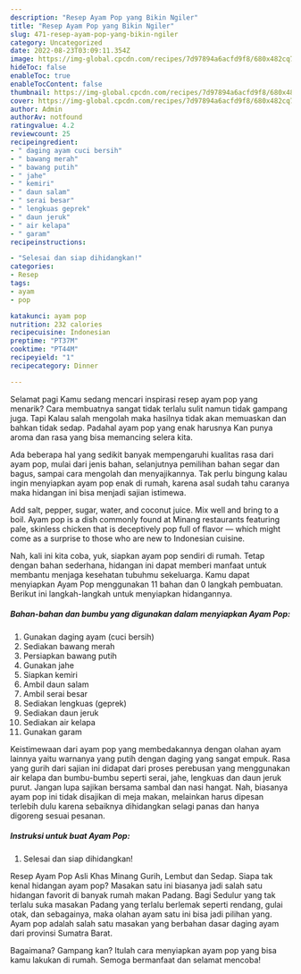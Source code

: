 ```yaml
---
description: "Resep Ayam Pop yang Bikin Ngiler"
title: "Resep Ayam Pop yang Bikin Ngiler"
slug: 471-resep-ayam-pop-yang-bikin-ngiler
category: Uncategorized
date: 2022-08-23T03:09:11.354Z
image: https://img-global.cpcdn.com/recipes/7d97894a6acfd9f8/680x482cq70/ayam-pop-foto-resep-utama.jpg
hideToc: false
enableToc: true
enableTocContent: false
thumbnail: https://img-global.cpcdn.com/recipes/7d97894a6acfd9f8/680x482cq70/ayam-pop-foto-resep-utama.jpg
cover: https://img-global.cpcdn.com/recipes/7d97894a6acfd9f8/680x482cq70/ayam-pop-foto-resep-utama.jpg
author: Admin
authorAv: notfound
ratingvalue: 4.2
reviewcount: 25
recipeingredient:
- " daging ayam cuci bersih"
- " bawang merah"
- " bawang putih"
- " jahe"
- " kemiri"
- " daun salam"
- " serai besar"
- " lengkuas geprek"
- " daun jeruk"
- " air kelapa"
- " garam"
recipeinstructions:

- "Selesai dan siap dihidangkan!"
categories:
- Resep
tags:
- ayam
- pop

katakunci: ayam pop 
nutrition: 232 calories
recipecuisine: Indonesian
preptime: "PT37M"
cooktime: "PT44M"
recipeyield: "1"
recipecategory: Dinner

---
```



Selamat pagi Kamu sedang mencari inspirasi resep ayam pop yang menarik? Cara membuatnya sangat tidak terlalu sulit namun tidak gampang juga. Tapi Kalau salah mengolah maka hasilnya tidak akan memuaskan dan bahkan tidak sedap. Padahal ayam pop yang enak harusnya Kan punya aroma dan rasa yang bisa memancing selera kita.


Ada beberapa hal yang sedikit banyak mempengaruhi kualitas rasa dari ayam pop, mulai dari jenis bahan, selanjutnya pemilihan bahan segar dan bagus, sampai cara mengolah dan menyajikannya. Tak perlu bingung kalau ingin menyiapkan ayam pop enak di rumah, karena asal sudah tahu caranya maka hidangan ini bisa menjadi sajian istimewa.

Add salt, pepper, sugar, water, and coconut juice. Mix well and bring to a boil. Ayam pop is a dish commonly found at Minang restaurants featuring pale, skinless chicken that is deceptively pop full of flavor — which might come as a surprise to those who are new to Indonesian cuisine.


Nah, kali ini kita coba, yuk, siapkan ayam pop sendiri di rumah. Tetap dengan bahan sederhana, hidangan ini dapat memberi manfaat untuk membantu menjaga kesehatan tubuhmu sekeluarga. Kamu dapat menyiapkan Ayam Pop menggunakan 11 bahan dan 0 langkah pembuatan. Berikut ini langkah-langkah untuk menyiapkan hidangannya.

<!--inarticleads1-->

##### Bahan-bahan dan bumbu yang digunakan dalam menyiapkan Ayam Pop:

1. Gunakan  daging ayam (cuci bersih)
1. Sediakan  bawang merah
1. Persiapkan  bawang putih
1. Gunakan  jahe
1. Siapkan  kemiri
1. Ambil  daun salam
1. Ambil  serai besar
1. Sediakan  lengkuas (geprek)
1. Sediakan  daun jeruk
1. Sediakan  air kelapa
1. Gunakan  garam


Keistimewaan dari ayam pop yang membedakannya dengan olahan ayam lainnya yaitu warnanya yang putih dengan daging yang sangat empuk. Rasa yang gurih dari sajian ini didapat dari proses perebusan yang menggunakan air kelapa dan bumbu-bumbu seperti serai, jahe, lengkuas dan daun jeruk purut. Jangan lupa sajikan bersama sambal dan nasi hangat. Nah, biasanya ayam pop ini tidak disajikan di meja makan, melainkan harus dipesan terlebih dulu karena sebaiknya dihidangkan selagi panas dan hanya digoreng sesuai pesanan. 

<!--inarticleads2-->

##### Instruksi untuk buat Ayam Pop:


1. Selesai dan siap dihidangkan!

Resep Ayam Pop Asli Khas Minang Gurih, Lembut dan Sedap. Siapa tak kenal hidangan ayam pop? Masakan satu ini biasanya jadi salah satu hidangan favorit di banyak rumah makan Padang. Bagi Sedulur yang tak terlalu suka masakan Padang yang terlalu berlemak seperti rendang, gulai otak, dan sebagainya, maka olahan ayam satu ini bisa jadi pilihan yang. Ayam pop adalah salah satu masakan yang berbahan dasar daging ayam dari provinsi Sumatra Barat. 

Bagaimana? Gampang kan? Itulah cara menyiapkan ayam pop yang bisa kamu lakukan di rumah. Semoga bermanfaat dan selamat mencoba!

